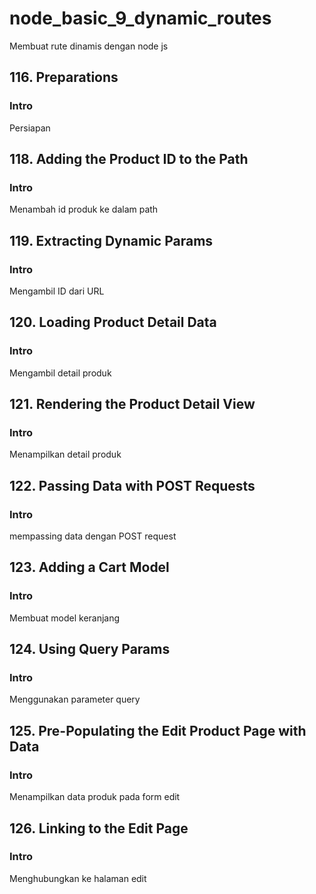 # node_basic_9_dynamic_routes

Membuat rute dinamis dengan node js

## 116. Preparations

### Intro

Persiapan

## 118. Adding the Product ID to the Path

### Intro

Menambah id produk ke dalam path

## 119. Extracting Dynamic Params

### Intro

Mengambil ID dari URL

## 120. Loading Product Detail Data

### Intro

Mengambil detail produk

## 121. Rendering the Product Detail View

### Intro

Menampilkan detail produk

## 122. Passing Data with POST Requests

### Intro

mempassing data dengan POST request

## 123. Adding a Cart Model

### Intro

Membuat model keranjang

## 124. Using Query Params

### Intro

Menggunakan parameter query

## 125. Pre-Populating the Edit Product Page with Data

### Intro

Menampilkan data produk pada form edit

## 126. Linking to the Edit Page

### Intro

Menghubungkan ke halaman edit
